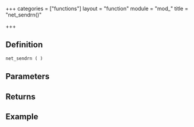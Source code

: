 +++
categories = ["functions"]
layout = "function"
module = "mod_"
title = "net_sendrn()"

+++

## Definition

    net_sendrn ( )

## Parameters

## Returns

## Example

